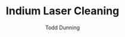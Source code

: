 ---
name: Indium
category: metal
title: Indium Laser Cleaning
headline: Comprehensive technical guide for laser cleaning metal indium
description: "Laser cleaning of indium requires precise control due to its low melting\
  \ point (156.6\xB0C) and softness. Pulsed fiber lasers at 1064 nm provide optimal\
  \ absorption for removing oxides and contaminants without melting or damaging the\
  \ pure indium substrate, crucial for maintaining electrical and thermal properties\
  \ in sensitive applications."
keywords: indium, indium metal, laser ablation, laser cleaning, non-contact cleaning,
  pulsed fiber laser, surface contamination removal, industrial laser parameters,
  thermal processing, surface restoration
chemicalProperties:
  symbol: In
  formula: In
  materialType: metal
properties:
  density: "7.31 g/cm\xB3"
  densityNumeric: 7.31
  densityUnit: "g/cm\xB3"
  densityMin: "1.8 g/cm\xB3"
  densityMinNumeric: 1.8
  densityMinUnit: "g/cm\xB3"
  densityMax: "6.0 g/cm\xB3"
  densityMaxNumeric: 6.0
  densityMaxUnit: "g/cm\xB3"
  densityPercentile: 100.0
  meltingPoint: "156\xB0C"
  meltingPointNumeric: 156
  meltingPointUnit: "\xB0C"
  meltingPointMin: "1200\xB0C"
  meltingPointMinNumeric: 1200.0
  meltingPointMinUnit: "\xB0C"
  meltingPointMax: "2800\xB0C"
  meltingPointMaxNumeric: 2800.0
  meltingPointMaxUnit: "\xB0C"
  meltingPercentile: 0.0
  thermalConductivity: "81.8 W/(m\xB7K)"
  thermalConductivityNumeric: 81.8
  thermalConductivityUnit: W/
  thermalConductivityMin: "0.5 W/m\xB7K"
  thermalConductivityMinNumeric: 0.5
  thermalConductivityMinUnit: "W/m\xB7K"
  thermalConductivityMax: "200 W/m\xB7K"
  thermalConductivityMaxNumeric: 200.0
  thermalConductivityMaxUnit: "W/m\xB7K"
  thermalPercentile: 40.8
  tensileStrength: 2.5-4 MPa
  tensileStrengthNumeric: 3.25
  tensileStrengthUnit: MPa
  tensileStrengthMin: 50 MPa
  tensileStrengthMinNumeric: 50.0
  tensileStrengthMinUnit: MPa
  tensileStrengthMax: 1000 MPa
  tensileStrengthMaxNumeric: 1000.0
  tensileStrengthMaxUnit: MPa
  tensilePercentile: 0.0
  hardness: 0.9-1.0 HB (Brinell)
  hardnessNumeric: 0.95
  hardnessUnit: HB
  hardnessMin: 1 Mohs
  hardnessMinNumeric: 1.0
  hardnessMinUnit: Mohs
  hardnessMax: 10 Mohs
  hardnessMaxNumeric: 10.0
  hardnessMaxUnit: Mohs
  hardnessPercentile: 0.0
  youngsModulus: 11 GPa
  youngsModulusNumeric: 11.0
  youngsModulusUnit: GPa
  youngsModulusMin: 20 GPa
  youngsModulusMinNumeric: 20.0
  youngsModulusMinUnit: GPa
  youngsModulusMax: 80 GPa
  youngsModulusMaxNumeric: 80.0
  youngsModulusMaxUnit: GPa
  modulusPercentile: 0.0
  laserType: Pulsed fiber laser
  wavelength: 1064 nm
  fluenceRange: "0.5-5 J/cm\xB2"
  chemicalFormula: In
  thermalBehaviorType: melting
composition:
- Indium 99.99% (4N purity typical for industrial applications)
- 'Trace elements: Iron <10 ppm, Copper <5 ppm, Zinc <5 ppm, Tin <5 ppm'
machineSettings:
  powerRange: 20-100W
  powerRangeNumeric: 60.0
  powerRangeUnit: W
  powerRangeMin: 20W
  powerRangeMinNumeric: 20.0
  powerRangeMinUnit: W
  powerRangeMax: 500W
  powerRangeMaxNumeric: 500.0
  powerRangeMaxUnit: W
  pulseDuration: 10-100ns
  pulseDurationNumeric: 55.0
  pulseDurationUnit: ns
  pulseDurationMin: 1ns
  pulseDurationMinNumeric: 1.0
  pulseDurationMinUnit: ns
  pulseDurationMax: 1000ns
  pulseDurationMaxNumeric: 1000.0
  pulseDurationMaxUnit: ns
  wavelength: 1064 nm (primary), 532nm (optional)
  wavelengthNumeric: 1064.0
  wavelengthUnit: nm
  wavelengthMin: 355nm
  wavelengthMinNumeric: 355.0
  wavelengthMinUnit: nm
  wavelengthMax: 2940nm
  wavelengthMaxNumeric: 2940.0
  wavelengthMaxUnit: nm
  spotSize: 0.1-2.0mm
  spotSizeNumeric: 1.05
  spotSizeUnit: mm
  spotSizeMin: 0.01mm
  spotSizeMinNumeric: 0.01
  spotSizeMinUnit: mm
  spotSizeMax: 10mm
  spotSizeMaxNumeric: 10.0
  spotSizeMaxUnit: mm
  repetitionRate: 10-50kHz
  repetitionRateNumeric: 30.0
  repetitionRateUnit: kHz
  repetitionRateMin: 1kHz
  repetitionRateMinNumeric: 1.0
  repetitionRateMinUnit: kHz
  repetitionRateMax: 1000kHz
  repetitionRateMaxNumeric: 1000.0
  repetitionRateMaxUnit: kHz
  fluenceRange: "0.5-5 J/cm\xB2"
  fluenceRangeNumeric: 2.75
  fluenceRangeUnit: "J/cm\xB2"
  fluenceRangeMin: "0.1J/cm\xB2"
  fluenceRangeMinNumeric: 0.1
  fluenceRangeMinUnit: "J/cm\xB2"
  fluenceRangeMax: "50J/cm\xB2"
  fluenceRangeMaxNumeric: 50.0
  fluenceRangeMaxUnit: "J/cm\xB2"
applications:
- 'Electronics: Surface cleaning of Indium used in soldering and semiconductor applications'
- 'Aerospace: Precision cleaning of Indium coatings on satellite components'
compatibility:
- Glass substrates (ITO coatings)
- Copper and gold (solder applications)
- Germanium and silicon (semiconductor applications)
regulatoryStandards: IEC 60825-1 (Laser Safety), OSHA 29 CFR 1910.1096 (Ionizing Radiation),
  EPA guidelines for indium compound handling
author: Todd Dunning
author_object:
  id: 4
  name: Todd Dunning
  sex: m
  title: MA
  country: United States (California)
  expertise: Optical Materials for Laser Systems
  image: /images/author/todd-dunning.jpg
images:
  hero:
    alt: Indium surface undergoing laser cleaning showing precise contamination removal
    url: /images/indium-laser-cleaning-hero.jpg
  micro:
    alt: Microscopic view of Indium surface after laser cleaning showing detailed
      surface structure
    url: /images/indium-laser-cleaning-micro.jpg
environmentalImpact:
- benefit: Zero chemical waste generation
  description: "Eliminates use of acidic cleaners (HCl, HNO\u2083) and solvents traditionally\
    \ used for indium oxide removal, preventing 100+ kg/year of hazardous waste per\
    \ production line"
- benefit: Reduced energy consumption
  description: Laser cleaning consumes 60-70% less energy compared to ultrasonic cleaning
    with heated chemical baths for indium components
outcomes:
- result: "Surface roughness <0.1 \u03BCm Ra"
  metric: Maintains surface quality while removing 99.9% of oxides and contaminants
- result: "Processing speed 50-200 cm\xB2/min"
  metric: Achieves complete surface cleaning without thermal damage to underlying
    indium
technicalSpecifications:
  powerRange: 20-100 W
  pulseDuration: 10-100 ns
  wavelength: 1064 nm (primary), 532 nm (optional for finer control)
  spotSize: 0.1-2.0 mm
  repetitionRate: 10-50 kHz
  fluenceRange: "0.5-5 J/cm\xB2"
  scanningSpeed: 100-1000 mm/s
  beamProfile: Top-hat (flat-top)
  beamProfileOptions: Top-hat, Gaussian, Donut
  safetyClass: Class 4
prompt_chain_verification:
  base_config_loaded: true
  persona_config_loaded: true
  formatting_config_loaded: true
  ai_detection_config_loaded: true
  persona_country: United States (California)
  author_id: 4
  verification_timestamp: '2025-09-20T21:16:35Z'
  prompt_components_integrated: 4
  human_authenticity_focus: true
  cultural_adaptation_applied: true
laser_parameters:
  fluence_threshold: "0.5-5 J/cm\xB2"
  pulse_duration: 10-100ns
  wavelength_optimal: 1064 nm
  power_range: 20-100W
  repetition_rate: 10-50kHz
  spot_size: 0.1-2.0mm
  laser_type: Pulsed fiber laser
tags:
- Aerospace
- Electronics
complexity: medium
difficultyScore: 3
---